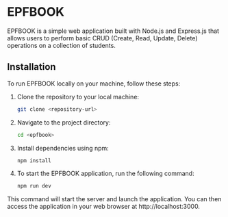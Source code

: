 # EPFBOOK

EPFBOOK is a simple web application built with Node.js and Express.js that allows users to perform basic CRUD (Create, Read, Update, Delete) operations on a collection of students.

## Installation

To run EPFBOOK locally on your machine, follow these steps:

1. Clone the repository to your local machine:

   ```bash
   git clone <repository-url>

2. Navigate to the project directory:

   ```bash
   cd <epfbook>

3. Install dependencies using npm:

   ```bash
   npm install

4. To start the EPFBOOK application, run the following command:

   ```bash
   npm run dev

This command will start the server and launch the application. You can then access the application in your web browser at http://localhost:3000.